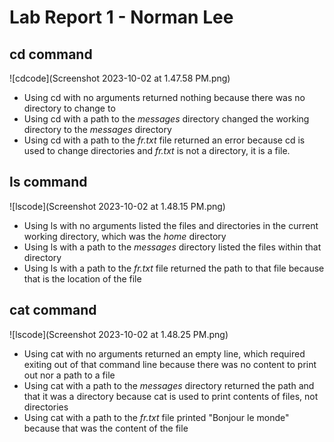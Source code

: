 # Lab Report 1 - Norman Lee

## cd command

![cdcode](Screenshot 2023-10-02 at 1.47.58 PM.png)

* Using cd with no arguments returned nothing because there was no directory to change to
* Using cd with a path to the *messages* directory changed the working directory to the *messages* directory
* Using cd with a path to the *fr.txt* file returned an error because cd is used to change directories and *fr.txt* is not a directory, it is a file.

## ls command

![lscode](Screenshot 2023-10-02 at 1.48.15 PM.png)

* Using ls with no arguments listed the files and directories in the current working directory, which was the *home* directory
* Using ls with a path to the *messages* directory listed the files within that directory
* Using ls with a path to the *fr.txt* file returned the path to that file because that is the location of the file

## cat command

![lscode](Screenshot 2023-10-02 at 1.48.25 PM.png)

* Using cat with no arguments returned an empty line, which required exiting out of that command line because there was no content to print out nor a path to a file
* Using cat with a path to the *messages* directory returned the path and that it was a directory because cat is used to print contents of files, not directories
* Using cat with a path to the *fr.txt* file printed "Bonjour le monde" because that was the content of the file
